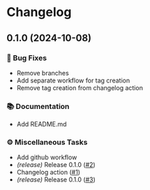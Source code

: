 # Changelog


## 0.1.0 (2024-10-08)


### 🐛 Bug Fixes

- Remove branches
- Add separate workflow for tag creation
- Remove tag creation from changelog action

### 📚 Documentation

- Add README.md

### ⚙️ Miscellaneous Tasks

- Add github workflow
- *(release)* Release 0.1.0 ([#2](https://github.com/MTES-MCT/ecobalyse/issues/2))
- Changelog action ([#1](https://github.com/MTES-MCT/ecobalyse/issues/1))
- *(release)* Release 0.1.0 ([#3](https://github.com/MTES-MCT/ecobalyse/issues/3))

<!-- generated by git-cliff -->
